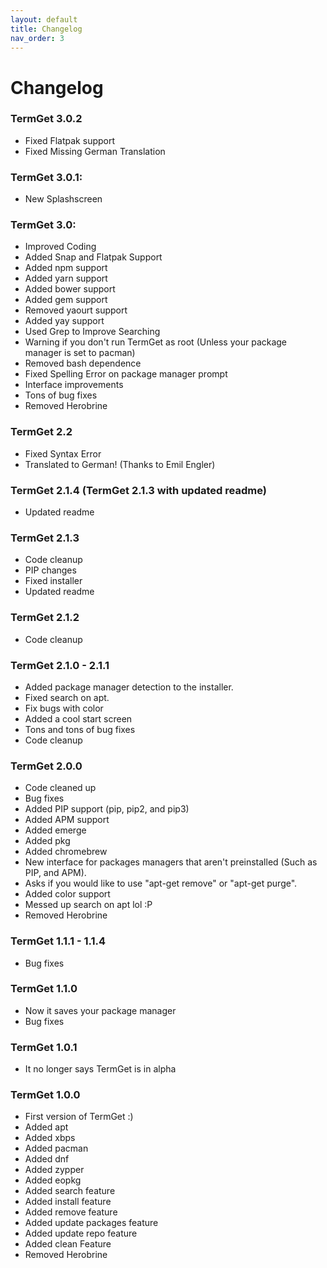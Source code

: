 ```yaml
---
layout: default
title: Changelog
nav_order: 3
---
```


# Changelog

### TermGet 3.0.2

- Fixed Flatpak support
- Fixed Missing German Translation

### TermGet 3.0.1:

- New Splashscreen

### TermGet 3.0:

- Improved Coding
- Added Snap and Flatpak Support
- Added npm support
- Added yarn support
- Added bower support
- Added gem support
- Removed yaourt support
- Added yay support
- Used Grep to Improve Searching
- Warning if you don't run TermGet as root (Unless your package manager is set to pacman)
- Removed bash dependence
- Fixed Spelling Error on package manager prompt
- Interface improvements
- Tons of bug fixes
- Removed Herobrine


### TermGet 2.2

- Fixed Syntax Error
- Translated to German! (Thanks to Emil Engler)

### TermGet 2.1.4 (TermGet 2.1.3 with updated readme)

- Updated readme

### TermGet 2.1.3

- Code cleanup
- PIP changes
- Fixed installer
- Updated readme

### TermGet 2.1.2

- Code cleanup

### TermGet 2.1.0 - 2.1.1

- Added package manager detection to the installer.
- Fixed search on apt.
- Fix bugs with color
- Added a cool start screen
- Tons and tons of bug fixes
- Code cleanup

### TermGet 2.0.0

- Code cleaned up
- Bug fixes
- Added PIP support (pip, pip2, and pip3)
- Added APM support
- Added emerge
- Added pkg
- Added chromebrew
- New interface for packages managers that aren't preinstalled (Such as PIP, and APM).
- Asks if you would like to use "apt-get remove" or "apt-get purge".
- Added color support
- Messed up search on apt lol :P
- Removed Herobrine

### TermGet 1.1.1 - 1.1.4

- Bug fixes

### TermGet 1.1.0

- Now it saves your package manager
- Bug fixes

### TermGet 1.0.1

- It no longer says TermGet is in alpha

### TermGet 1.0.0

- First version of TermGet :)
- Added apt
- Added xbps
- Added pacman
- Added dnf
- Added zypper
- Added eopkg
- Added search feature
- Added install feature
- Added remove feature
- Added update packages feature
- Added update repo feature
- Added clean Feature
- Removed Herobrine
